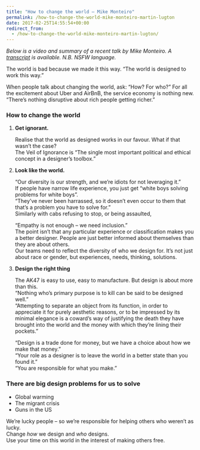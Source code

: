 ```yaml
---
title: "How to change the world – Mike Monteiro"
permalink: /how-to-change-the-world-mike-monteiro-martin-lugton
date: 2017-02-25T14:55:54+00:00
redirect_from:
  - /how-to-change-the-world-mike-monteiro-martin-lugton/
---
```


*Below is a video and summary of a recent talk by Mike Monteiro. A [transcript](https://beyondtellerrand.com/events/berlin-2016/speakers/mike-monteiro) is available. N.B. NSFW language.*

The world is bad because we made it this way. “The world is designed to work this way.”

When people talk about changing the world, ask: “How? For who?”
For all the excitement about Uber and AirBnB, the service economy is 
nothing new. “There’s nothing disruptive about rich people getting 
richer.”

### How to change the world

1.  **Get ignorant.**

    Realise that the world as designed works in our favour. What if that wasn’t the case?<br>
    The Veil of Ignorance is “The single most important political and ethical concept in a designer’s toolbox.”

2.  **Look like the world.**

    “Our diversity is our strength, and we’re idiots for not leveraging it.”<br>
    If people have narrow life experience, you just get “white boys solving problems for white boys”.<br>
    “They’ve never been harrassed, so it doesn’t even occur to them that that’s a problem you have to solve for.”<br>
    Similarly with cabs refusing to stop, or being assaulted,

    “Empathy is not enough – we need inclusion.”<br>
    The point isn’t that any particular experience or classification makes 
    you a better designer. People are just better informed about themselves 
    than they are about others.<br>
    Our teams need to reflect the diversity of who we design for. It’s not 
    just about race or gender, but experiences, needs, thinking, solutions.

3.  **Design the right thing**

    The AK47 is easy to use, easy to manufacture. But design is about more than this.<br>
    “Nothing who’s primary purpose is to kill can be said to be designed well.”<br>
    “Attempting to separate an object from its function, in order to 
    appreciate it for purely aesthetic reasons, or to be impressed by its 
    minimal elegance is a coward’s way of justifying the death they have 
    brought into the world and the money with which they’re lining their 
    pockets.”

    “Design is a trade done for money, but we have a choice about how we make that money.”<br>
    “Your role as a designer is to leave the world in a better state than you found it.”<br>
    “You are responsible for what you make.”

### There are big design problems for us to solve

* Global warming
* The migrant crisis
* Guns in the US

We’re lucky people – so we’re responsible for helping others who weren’t as lucky.<br>
Change *how* we design and *who* designs.<br>
Use your time on this world in the interest of making others free.